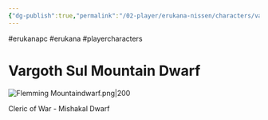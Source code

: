 ```yaml
---
{"dg-publish":true,"permalink":"/02-player/erukana-nissen/characters/vargoth-sul/"}
---
```


#erukanapc #erukana #playercharacters 

# Vargoth Sul Mountain Dwarf

![Flemming Mountaindwarf.png|200](/img/user/10%20Attachments/Flemming%20Mountaindwarf.png)

Cleric of War - Mishakal 
Dwarf 